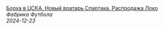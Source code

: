 <!--2024-12-23 13:08:39-->
<div class="yb">
  <a class="nodecor" href="/posts.html?sport/borha_v_cska_novyj_vratar_spartaka_rasprodaja_loko">
    <img class="preview" data-videoid="BLcvkT9_ims" src="https://i3.ytimg.com/vi/BLcvkT9_ims/hqdefault.jpg" align="middle" alt="">
  </a>
  <div class="inlbl text">
    <a class="nodecor" href="/posts.html?sport/borha_v_cska_novyj_vratar_spartaka_rasprodaja_loko">Борха в ЦСКА. Новый вратарь Спартака. Распродажа Локо</a><br>
    <i class="smaller2">Фабрика Футбола</i><br>
    <i class="smaller3">2024-12-23</i>
  </div>
</div>
